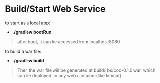 # Build/Start Web Service
to start as a local app:

- **./gradlew bootRun**

> after boot, it can be accessed from localhost:8080

to build a war file:

- **./gradlew build** 

>  Then the war file will be generated at build/libs/coc-0.1.0.war, which can be deployed on any web container(like tomcat) 
